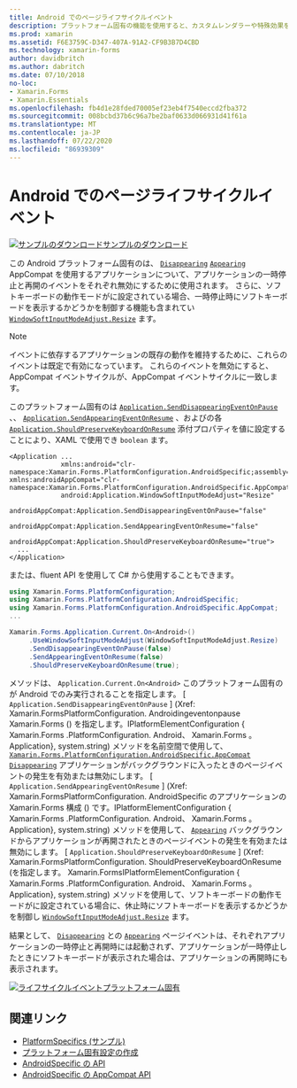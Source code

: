 ```yaml
---
title: Android でのページライフサイクルイベント
description: プラットフォーム固有の機能を使用すると、カスタムレンダラーや特殊効果を実装することなく、特定のプラットフォームでのみ使用できる機能を使用できます。 この記事では、アプリケーションの一時停止と再開におけるページイベントの消失と表示を無効にする、Android プラットフォーム固有のを使用する方法について説明します。
ms.prod: xamarin
ms.assetid: F6E3759C-D347-407A-91A2-CF9B3B7D4CBD
ms.technology: xamarin-forms
author: davidbritch
ms.author: dabritch
ms.date: 07/10/2018
no-loc:
- Xamarin.Forms
- Xamarin.Essentials
ms.openlocfilehash: fb4d1e28fded70005ef23eb4f7540eccd2fba372
ms.sourcegitcommit: 008bcbd37b6c96a7be2baf0633d066931d41f61a
ms.translationtype: MT
ms.contentlocale: ja-JP
ms.lasthandoff: 07/22/2020
ms.locfileid: "86939309"
---
```

# <a name="page-lifecycle-events-on-android"></a>Android でのページライフサイクルイベント

[![サンプルのダウンロード](~/media/shared/download.png)サンプルのダウンロード](https://docs.microsoft.com/samples/xamarin/xamarin-forms-samples/userinterface-platformspecifics)

この Android プラットフォーム固有のは、 [`Disappearing`](xref:Xamarin.Forms.Page.Appearing) [`Appearing`](xref:Xamarin.Forms.Page.Appearing) AppCompat を使用するアプリケーションについて、アプリケーションの一時停止と再開のイベントをそれぞれ無効にするために使用されます。 さらに、ソフトキーボードの動作モードがに設定されている場合、一時停止時にソフトキーボードを表示するかどうかを制御する機能も含まれてい [`WindowSoftInputModeAdjust.Resize`](xref:Xamarin.Forms.PlatformConfiguration.AndroidSpecific.WindowSoftInputModeAdjust.Resize) ます。

> [!NOTE]
> イベントに依存するアプリケーションの既存の動作を維持するために、これらのイベントは既定で有効になっています。 これらのイベントを無効にすると、AppCompat イベントサイクルが、AppCompat イベントサイクルに一致します。

このプラットフォーム固有のは [`Application.SendDisappearingEventOnPause`](xref:Xamarin.Forms.PlatformConfiguration.AndroidSpecific.AppCompat.Application.SendDisappearingEventOnPauseProperty) 、、 [`Application.SendAppearingEventOnResume`](xref:Xamarin.Forms.PlatformConfiguration.AndroidSpecific.AppCompat.Application.SendAppearingEventOnResumeProperty) 、およびの各 [`Application.ShouldPreserveKeyboardOnResume`](xref:Xamarin.Forms.PlatformConfiguration.AndroidSpecific.AppCompat.Application.ShouldPreserveKeyboardOnResumeProperty) 添付プロパティを値に設定することにより、XAML で使用でき `boolean` ます。

```xaml
<Application ...
             xmlns:android="clr-namespace:Xamarin.Forms.PlatformConfiguration.AndroidSpecific;assembly=Xamarin.Forms.Core"             xmlns:androidAppCompat="clr-namespace:Xamarin.Forms.PlatformConfiguration.AndroidSpecific.AppCompat;assembly=Xamarin.Forms.Core"
             android:Application.WindowSoftInputModeAdjust="Resize"
             androidAppCompat:Application.SendDisappearingEventOnPause="false"
             androidAppCompat:Application.SendAppearingEventOnResume="false"
             androidAppCompat:Application.ShouldPreserveKeyboardOnResume="true">
  ...
</Application>
```

または、fluent API を使用して C# から使用することもできます。

```csharp
using Xamarin.Forms.PlatformConfiguration;
using Xamarin.Forms.PlatformConfiguration.AndroidSpecific;
using Xamarin.Forms.PlatformConfiguration.AndroidSpecific.AppCompat;
...

Xamarin.Forms.Application.Current.On<Android>()
     .UseWindowSoftInputModeAdjust(WindowSoftInputModeAdjust.Resize)
     .SendDisappearingEventOnPause(false)
     .SendAppearingEventOnResume(false)
     .ShouldPreserveKeyboardOnResume(true);
```

メソッドは、 `Application.Current.On<Android>` このプラットフォーム固有のが Android でのみ実行されることを指定します。 [ `Application.SendDisappearingEventOnPause` ] (Xref: Xamarin.FormsPlatformConfiguration. Androidingeventonpause Xamarin.Forms () を指定します。IPlatformElementConfiguration { Xamarin.Forms .PlatformConfiguration. Android、 Xamarin.Forms 。Application}, system.string) メソッドを名前空間で使用して、 [`Xamarin.Forms.PlatformConfiguration.AndroidSpecific.AppCompat`](xref:Xamarin.Forms.PlatformConfiguration.AndroidSpecific.AppCompat) [`Disappearing`](xref:Xamarin.Forms.Page.Appearing) アプリケーションがバックグラウンドに入ったときのページイベントの発生を有効または無効にします。 [ `Application.SendAppearingEventOnResume` ] (Xref: Xamarin.FormsPlatformConfiguration. AndroidSpecific のアプリケーションの Xamarin.Forms 構成 () です。IPlatformElementConfiguration { Xamarin.Forms .PlatformConfiguration. Android、 Xamarin.Forms 。Application}, system.string) メソッドを使用して、 [`Appearing`](xref:Xamarin.Forms.Page.Appearing) バックグラウンドからアプリケーションが再開されたときのページイベントの発生を有効または無効にします。 [ `Application.ShouldPreserveKeyboardOnResume` ] (Xref: Xamarin.FormsPlatformConfiguration. ShouldPreserveKeyboardOnResume (を指定します。 Xamarin.FormsIPlatformElementConfiguration { Xamarin.Forms .PlatformConfiguration. Android、 Xamarin.Forms 。Application}, system.string) メソッドを使用して、ソフトキーボードの動作モードがに設定されている場合に、休止時にソフトキーボードを表示するかどうかを制御し [`WindowSoftInputModeAdjust.Resize`](xref:Xamarin.Forms.PlatformConfiguration.AndroidSpecific.WindowSoftInputModeAdjust.Resize) ます。

結果として、 [`Disappearing`](xref:Xamarin.Forms.Page.Appearing) との [`Appearing`](xref:Xamarin.Forms.Page.Appearing) ページイベントは、それぞれアプリケーションの一時停止と再開時には起動されず、アプリケーションが一時停止したときにソフトキーボードが表示された場合は、アプリケーションの再開時にも表示されます。

[![ライフサイクルイベントプラットフォーム固有](page-lifecycle-events-images/keyboard-on-resume.png)](page-lifecycle-events-images/keyboard-on-resume-large.png#lightbox "ライフサイクルイベントプラットフォーム固有")

## <a name="related-links"></a>関連リンク

- [PlatformSpecifics (サンプル)](https://docs.microsoft.com/samples/xamarin/xamarin-forms-samples/userinterface-platformspecifics)
- [プラットフォーム固有設定の作成](~/xamarin-forms/platform/platform-specifics/index.md#creating-platform-specifics)
- [AndroidSpecific の API](xref:Xamarin.Forms.PlatformConfiguration.AndroidSpecific)
- [AndroidSpecific の AppCompat API](xref:Xamarin.Forms.PlatformConfiguration.AndroidSpecific.AppCompat)
